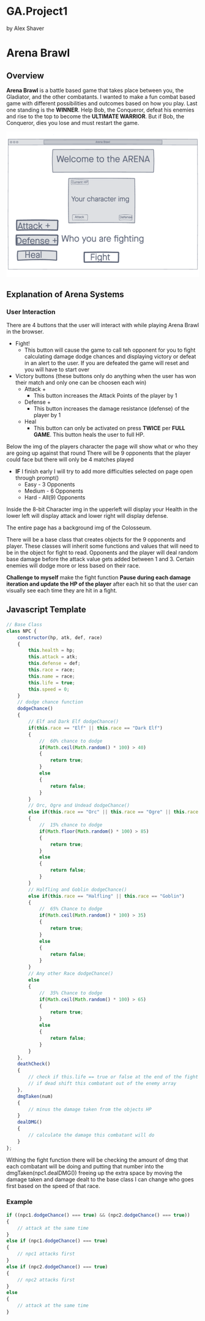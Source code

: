 # GA.Project1 
by Alex Shaver
# Arena Brawl
## Overview

 **Arena Brawl** is a battle based game that takes place between you, the Gladiator, and the other combatants. I wanted to make a fun combat based game with different possibilities and outcomes based on how you play. Last one standing is the **WINNER**. Help Bob, the Conqueror, defeat his enemies and rise to the top to become the **ULTIMATE WARRIOR**. But if Bob, the Conqueror, dies you lose and must restart the game.


![Wireframe](Images/ArenaWireframeP1.png)

## Explanation of Arena Systems

### User Interaction
There are 4 buttons that the user will interact with while playing Arena Brawl in the browser.
* Fight!
    * This button will cause the game to call teh opponent for you to fight calculating damage dodge chances and displaying victory or defeat in an alert to the user. If you are defeated the game will reset and you will have to start over
* Victory buttons (these buttons only do anything when the user has won their match and only one can be choosen each win)
    * Attack +
        * This button increases the Attack Points of the player by 1
    * Defense +
        * This button increases the damage resistance (defense) of the player by 1
    * Heal
        * This button can only be activated on press **TWICE** per **FULL GAME**. This button heals the user to full HP.

Below the img of the players character the page will show what or who they are going up against that round
There will be 9 opponents that the player could face but there will only be 4 matches played
* **IF** I finish early I will try to add more difficulties selected on page open through prompt()
    * Easy - 3 Opponents
    * Medium - 6 Opponents
    * Hard - All(9) Opponents

Inside the 8-bit Character img in the upperleft will display your Health in the lower left will display attack and lower right will display defense.

The entire page has a background img of the Colosseum.

There will be a base class that creates objects for the 9 opponents and player. These classes will inherit some functions and values that will need to be in the object for fight to read. Opponents and the player will deal random base damage before the attack value gets added between 1 and 3. Certain enemies will dodge more or less based on their race.

**Challenge to myself** make the fight function **Pause during each damage iteration and update the HP of the player** after each hit so that the user can visually see each time they are hit in a fight.

## Javascript Template

```js
// Base Class
class NPC {
    constructor(hp, atk, def, race)
    {
        this.health = hp;
        this.attack = atk;
        this.defense = def;
        this.race = race;
        this.name = race;
        this.life = true;
        this.speed = 0;
    }
    // dodge chance function
    dodgeChance()
    {
        // Elf and Dark Elf dodgeChance()
        if(this.race == "Elf" || this.race == "Dark Elf")
        {
            //  60% chance to dodge
            if(Math.ceil(Math.random() * 100) > 40)
            {
                return true;
            }
            else
            {
                return false;
            }
        }
        // Orc, Ogre and Undead dodgeChance()
        else if(this.race == "Orc" || this.race == "Ogre" || this.race == "Undead")
        {
            //  15% chance to dodge
            if(Math.floor(Math.random() * 100) > 85)
            {
                return true;
            }
            else
            {
                return false;
            }
        }
        // Halfling and Goblin dodgeChance()
        else if(this.race == "Halfling" || this.race == "Goblin")
        {
            //  65% Chance to dodge
            if(Math.ceil(Math.random() * 100) > 35)
            {
                return true;
            }
            else
            {
                return false;
            }
        }
        // Any other Race dodgeChance()
        else
        {
            //  35% Chance to dodge
            if(Math.ceil(Math.random() * 100) > 65)
            {
                return true;
            }
            else
            {
                return false;
            }
        }
    },
    deathCheck()
    {
        // check if this.life == true or false at the end of the fight function
        // if dead shift this combatant out of the enemy array
    },
    dmgTaken(num)
    {
        // minus the damage taken from the objects HP
    }
    dealDMG()
    {
        // calculate the damage this combatant will do
    }
};
```

Withing the fight function there will be checking the amount of dmg that each combatant will be doing and putting that number into the dmgTaken(npc1.dealDMG()) freeing up the extra space by moving the damage taken and damage dealt to the base class I can change who goes first based on the speed of that race.

### Example
```js
if ((npc1.dodgeChance() === true) && (npc2.dodgeChance() === true))
{
    // attack at the same time
}
else if (npc1.dodgeChance() === true)
{
    // npc1 attacks first
}
else if (npc2.dodgeChance() === true)
{
    // npc2 attacks first
}
else
{
    // attack at the same time
}
```